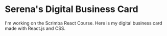 # Serena's Digital Business Card

I'm working on the Scrimba React Course. Here is my digital business card made with React.js and CSS.